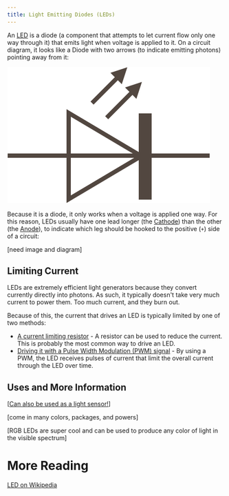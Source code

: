 ```yaml
---
title: Light Emitting Diodes (LEDs)
---
```


An [LED](https://www.wikiwand.com/en/Light-emitting_diode) is a diode (a component that attempts to let current flow only one way through it) that emits light when voltage is applied to it. On a circuit diagram, it looks like a Diode with two arrows (to indicate emitting photons) pointing away from it:

![LED Circuit Symbol](LED.svg)

Because it is a diode, it only works when a voltage is applied one way. For this reason, LEDs usually have one lead longer (the [Cathode](https://www.wikiwand.com/en/Cathode)) than the other (the [Anode](https://www.wikiwand.com/en/Cathode)), to indicate which leg should be hooked to the positive (`+`) side of a circuit:

[need image and diagram]

## Limiting Current

LEDs are extremely efficient light generators because they convert currently directly into photons. As such, it typically doesn't take very much current to power them. Too much current, and they burn out.

Because of this, the current that drives an LED is typically limited by one of two methods:

 * [A current limiting resistor](Driving_w_Resistor) - A resistor can be used to reduce the current. This is probably the most common way to drive an LED.
 * [Driving it with a Pulse Width Modulation (PWM) signal](Driving_w_PWM) - By using a PWM, the LED receives pulses of current that limit the overall current through the LED over time.

## Uses and More Information

[[Can also be used as a light sensor!](http://makezine.com/projects/make-36-boards/how-to-use-leds-to-detect-light/)]

[come in many colors, packages, and powers]

[RGB LEDs are super cool and can be used to produce any color of light in the visible spectrum]


# More Reading

[LED on Wikipedia](https://www.wikiwand.com/en/Light-emitting_diode)
